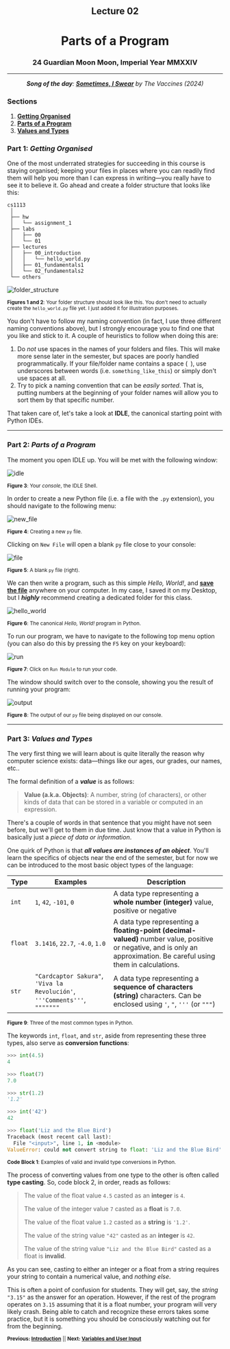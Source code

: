 <h2 align=center>Lecture 02</h2>

<h1 align=center>Parts of a Program</h1>

<h3 align=center>24 Guardian Moon Moon, Imperial Year MMXXIV</h3>

---

<p align=center><strong><em>Song of the day</strong>: <a href="https://youtu.be/G336e0fn_6s?si=htxXG_k67Pzfx7ge"><strong><u>Sometimes, I Swear</u></strong></a> by The Vaccines (2024)</em></p>

### Sections

1. [**Getting Organised**](#part-1-getting-organised)
2. [**Parts of a Program**](#part-2-parts-of-a-program)
3. [**Values and Types**](#part-3-values-and-types)

### Part 1: _Getting Organised_

One of the most underrated strategies for succeeding in this course is staying organised; keeping your files in places where you can readily find them will help you more than I can express in writing—you really have to see it to believe it. Go ahead and create a folder structure that looks like this:

```
cs1113
 │
 ├── hw
 │   └── assignment_1
 ├── labs
 │   ├── 00
 │   └── 01
 ├── lectures
 │   ├── 00_introduction
 │   │   └── hello_world.py
 │   ├── 01_fundamentals1
 │   └── 02_fundamentals2
 └── others
```
![folder_structure](assets/folder_structure.png)

<sub>**Figures 1 and 2**: Your folder structure should look like this. You don't need to actually create the `hello_world.py` file yet. I just added it for illustration purposes.</sub>

You don't have to follow my naming convention (in fact, I use three different naming conventions above), but I strongly encourage you to find one that you like and stick to it. A couple of heuristics to follow when doing this are:

1. Do _not_ use spaces in the names of your folders and files. This will make more sense later in the semester, but spaces are poorly handled programmatically. If your file/folder name contains a space (` `), use underscores between words (i.e. `something_like_this`) or simply don't use spaces at all.
2. Try to pick a naming convention that can be _easily sorted_. That is, putting numbers at the beginning of your folder names will allow you to sort them by that specific number.

That taken care of, let's take a look at **IDLE**, the canonical starting point with Python IDEs.

---

### Part 2: _Parts of a Program_

The moment you open IDLE up. You will be met with the following window:

![idle](assets/shell.png)

<sub>**Figure 3**: Your _console_, the IDLE Shell.</sub>

In order to create a new Python file (i.e. a file with the `.py` extension), you should navigate to the following menu:

![new_file](assets/new_file.png)

<sub>**Figure 4**: Creating a new `py` file.</sub>

Clicking on `New File` will open a blank `py` file close to your console:

![file](assets/file.png)

<sub>**Figure 5**: A blank `py` file (right).</sub>

We can then write a program, such as this simple _Hello, World!_, and [**save the file**](code/hello_world.py) anywhere on your computer. In my
case, I saved it on my Desktop, but I ***highly*** recommend creating a dedicated folder for this class.

![hello_world](assets/code.png)

<sub>**Figure 6**: The canonical _Hello, World!_ program in Python.</sub>

To run our program, we have to navigate to the following top menu option (you can also do this by pressing the `F5` key on your keyboard):

![run](assets/run.png)

<sub>**Figure 7**: Click on `Run Module` to run your code.</sub>

The window should switch over to the console, showing you the result of running your program:

![output](assets/output.png)

<sub>**Figure 8**: The output of our `py` file being displayed on our console.</sub>

---

### Part 3: _Values and Types_

The very first thing we will learn about is quite literally the reason why computer science exists: data—things like our
ages, our grades, our names, etc..

The formal definition of a ***value*** is as follows:

> **Value (a.k.a. Objects)**: A number, string (of characters), or other kinds of data that can be stored in a variable or computed in an expression.

There's a couple of words in that sentence that you might have not seen before, but we'll get to them in due time. Just know that a value in Python is basically just a _piece of data or information_.

One quirk of Python is that ***all values are instances of an object***. You'll learn the specifics of objects near the end of the semester, but for now we can be introduced to the most basic object types of the language:

| **Type** | **Examples**                                                                 | **Description**                                                                                                                                                                    |
|----------|------------------------------------------------------------------------------|------------------------------------------------------------------------------------------------------------------------------------------------------------------------------------|
| `int`    | `1`, `42`, `-101`, `0`                                                       | A data type representing a **whole number (integer)** value, positive or negative                                                                                                  |
| `float`  | `3.1416`, `22.7`, `-4.0`, `1.0`                                              | A data type representing a **floating-point (decimal-valued)** number value,  positive or negative, and is only an approximation. Be careful using them in calculations.           |
| `str`    | `"Cardcaptor Sakura"`,  `'Viva la Revolución'`, `'''Comments'''`,  `"""""""` | A data type representing a **sequence of characters (string)** characters. Can be  enclosed using `'`, `"`, `'''` (or `"""`)                                                       |

<sub>**Figure 9**: Three of the most common types in Python.</sub>

The keywords `int`, `float`, and `str`, aside from representing these three types, also serve as **conversion functions**:

```python
>>> int(4.5)
4

>>> float(7)
7.0

>>> str(1.2)
'1.2'

>>> int('42')
42

>>> float('Liz and the Blue Bird')
Traceback (most recent call last):
  File "<input>", line 1, in <module>
ValueError: could not convert string to float: 'Liz and the Blue Bird'
```

<sub>**Code Block 1**: Examples of valid and invalid type conversions in Python.</sub>

The process of converting values from one type to the other is often called **type casting**. So, code block 2, in order, reads as follows:

> The value of the float value `4.5` casted as an **integer** is `4`.
>
> The value of the integer value `7` casted as a **float** is `7.0`.
>
> The value of the float value `1.2` casted as a **string** is `'1.2'`.
>
> The value of the string value `"42"` casted as an **integer** is `42`.
>
> The value of the string value `"Liz and the Blue Bird"` casted as a float is **invalid**.

As you can see, casting to either an integer or a float from a string requires your string to contain a numerical value, and _nothing else_.

This is often a point of confusion for students. They will get, say, the _string_ `"3.15"` as the answer for an operation. However, if the rest of the program operates on `3.15` assuming that it is a float number, your program will very likely crash. Being able to catch and recognize these errors takes some practice, but it is something you should be consciously watching out for from the beginning.

<sub>**Previous: [Introduction](/lectures/01_intro)** || **Next: [Variables and User Input](/lectures/03_variables_input)**</sub>